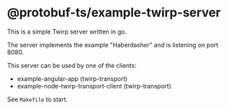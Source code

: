 @protobuf-ts/example-twirp-server
=================================

This is a simple Twirp server written in go. 

The server implements the example "Haberdasher" and is listening on 
port 8080.

This server can be used by one of the clients:
- example-angular-app (twirp-transport)
- example-node-twirp-transport-client (twirp-transport)

See `Makefile` to start. 
